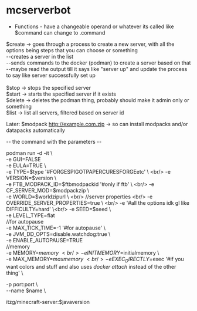 # mcserverbot

- Functions -
have a changeable operand or whatever its called like $command can change to .command

$create -> goes through a process to create a new server, with all the options being steps that you can choose or something  
--creates a server in the list  
--sends commands to the docker (podman) to create a server based on that  
--maybe read the output till it says like "server up" and update the process to say like server successfully set up <br/><br/>
$stop -> stops the specified server <br/>
$start -> starts the specified server if it exists <br/>
$delete -> deletes the podman thing, probably should make it admin only or something  <br/>
$list -> list all servers, filtered based on server id <br/>


Later: 
$modpack http://example.com.zip -> so can install modpacks and/or datapacks automatically <br/>

-- the command with the parameters -- <br/>


podman run -d -it \ <br/>
-e GUI=FALSE <br/>
-e EULA=TRUE \ <br/>
-e TYPE=$type '#FORGESPIGOTPAPERCURESFORGEetc' \  <br/>
-e VERSION=$version \  <br/>
-e FTB_MODPACK_ID=$ftbmodpackid '#only if ftb' \ <br/>
-e CF_SERVER_MOD=$modpackzip \ <br/>
-e WORLD=$worldzipurl \ <br/>
//server properties <br/>
-e OVERRIDE_SERVER_PROPERTIES=true  \ <br/>
-e '#all the options idk gl like DIFFICULTY=hard' \<br/>
-e SEED=$seed \ <br/>
-e LEVEL_TYPE=flat <br/>
//for autopause <br/>
-e MAX_TICK_TIME=-1 '#for autopause' \ <br/>
-e JVM_DD_OPTS=disable.watchdog:true \ <br/>
-e ENABLE_AUTOPAUSE=TRUE <br/>
//memory <br/>
-e MEMORY=$memory \ <br/>
-e INITMEMORY=$initialmemory \ <br/>
-e MAX_MEMORY=$maxmemory \ <br/>
-e EXEC_DIRECTLY=$exec '#if you want colors and stuff and also uses _docker attach_ instead of the other thing' \ <br/>


-p port:port \ <br/>
--name $name \ <br/>

itzg/minecraft-server:$javaversion <br/>
